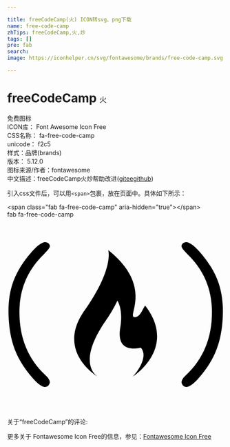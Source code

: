 ```yaml
---

title: freeCodeCamp(火) ICON转svg、png下载
name: free-code-camp
zhTips: freeCodeCamp,火,炒
tags: []
pre: fab
search: 
image: https://iconhelper.cn/svg/fontawesome/brands/free-code-camp.svg

---
```


# freeCodeCamp  <small style="font-size: 60%;font-weight: 100">火</small>


<div class="detail-page">
<p>
<span><span class="badge-success badge">免费图标</span> </span>
<br/>
<span>
ICON库：
<span class="badge-secondary badge">Font Awesome Icon Free</span> 
</span>
<br/>
<span>
CSS名称：
<span class="badge-secondary badge">fa-free-code-camp</span> 
</span>
<br/>
<span>
unicode：
<span class="badge-secondary badge">f2c5</span> 
<copy-btn content='f2c5' btn-title=""></copy-btn>
<copy-btn :content='String.fromCodePoint(parseInt("f2c5", 16))' btn-title="复制U"></copy-btn>
</span><br/><span>样式：<span class="badge-light badge">品牌(brands)</span></span>
<br/>
<span>
版本：
<span class="badge-secondary badge">5.12.0</span> 
</span>
<br/>
<span>图标来源/作者：<span class="badge-light badge">fontawesome</span></span> 
<br/>
<span class="zh-detail">中文描述：<span class="badge-primary badge">freeCodeCamp</span><span class="badge-primary badge">火</span><span class="badge-primary badge">炒</span><span class="help-link"><span>帮助改进</span>(<a href="https://gitee.com/liuwave/icon-helper/edit/master/json/fontawesome/brands/free-code-camp.json" target="_blank" rel="noopener noreferrer">gitee</a><a href="https://github.com/liuwave/icon-helper/edit/master/json/fontawesome/brands/free-code-camp.json" target="_blank" rel="noopener noreferrer">github</a></span>)</span><br/>
</p>
</div>
<div class="alert alert-dark">
  <i class="fab fa-free-code-camp fa-xs"></i>
  <i class="fab fa-free-code-camp fa-sm"></i>
  <i class="fab fa-free-code-camp fa-lg"></i>
  <i class="fab fa-free-code-camp fa-2x"></i>
  <i class="fab fa-free-code-camp fa-3x"></i>
  <i class="fab fa-free-code-camp fa-5x"></i>
  <i class="fab fa-free-code-camp fa-7x"></i>
</div>
<div>
  <p>引入css文件后，可以用<code>&lt;span&gt;</code>包裹，放在页面中。具体如下所示：    
  </p>
  <div class="alert alert-primary" style="font-size: 14px">
    &lt;span class="fab fa-free-code-camp" aria-hidden="true"&gt;&lt;/span&gt;
    <copy-btn content='<span class="fab fa-free-code-camp" aria-hidden="true"></span>'></copy-btn>
  </div>
  <div class="alert alert-secondary">
    <i class="fab fa-free-code-camp"
    style="font-size: 24px"
    aria-hidden="true"></i> fab fa-free-code-camp
    <copy-btn content="fab fa-free-code-camp" btn-title="复制图标名称"></copy-btn>
  </div>
</div>
<div id="svg" class="svg-wrap">
<svg xmlns="http://www.w3.org/2000/svg" viewBox="0 0 576 512"><path d="M97.22,96.21c10.36-10.65,16-17.12,16-21.9,0-2.76-1.92-5.51-3.83-7.42A14.81,14.81,0,0,0,101,64.05c-8.48,0-20.92,8.79-35.84,25.69C23.68,137,2.51,182.81,3.37,250.34s17.47,117,54.06,161.87C76.22,435.86,90.62,448,100.9,448a13.55,13.55,0,0,0,8.37-3.84c1.91-2.76,3.81-5.63,3.81-8.38,0-5.63-3.86-12.2-13.2-20.55-44.45-42.33-67.32-97-67.48-165C32.25,188.8,54,137.83,97.22,96.21ZM239.47,420.07c.58.37.91.55.91.55Zm93.79.55.17-.13C333.24,420.62,333.17,420.67,333.26,420.62Zm3.13-158.18c-16.24-4.15,50.41-82.89-68.05-177.17,0,0,15.54,49.38-62.83,159.57-74.27,104.35,23.46,168.73,34,175.23-6.73-4.35-47.4-35.7,9.55-128.64,11-18.3,25.53-34.87,43.5-72.16,0,0,15.91,22.45,7.6,71.13C287.7,364,354,342.91,355,343.94c22.75,26.78-17.72,73.51-21.58,76.55,5.49-3.65,117.71-78,33-188.1C360.43,238.4,352.62,266.59,336.39,262.44ZM510.88,89.69C496,72.79,483.52,64,475,64a14.81,14.81,0,0,0-8.39,2.84c-1.91,1.91-3.83,4.66-3.83,7.42,0,4.78,5.6,11.26,16,21.9,43.23,41.61,65,92.59,64.82,154.06-.16,68-23,122.63-67.48,165-9.34,8.35-13.18,14.92-13.2,20.55,0,2.75,1.9,5.62,3.81,8.38A13.61,13.61,0,0,0,475.1,448c10.28,0,24.68-12.13,43.47-35.79,36.59-44.85,53.14-94.38,54.06-161.87S552.32,137,510.88,89.69Z"/></svg>
</div>
<detail full-name='fa-free-code-camp'></detail>
<div>
<p>关于“freeCodeCamp”的评论:</p>
</div>
<Vssue title="关于“freeCodeCamp”的评论" ></Vssue>    
<div><p>更多关于  Fontawesome Icon Free的信息，参见：<a target="_blank" href="https://iconhelper.cn/fontawesome.html">Fontawesome Icon Free</a>
</p></div>
